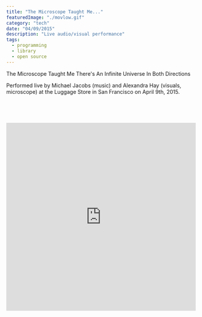 ```yaml
---
title: "The Microscope Taught Me..."
featuredImage: "./movlow.gif"
category: "tech"
date: "04/09/2015"
description: "Live audio/visual performance"
tags:
  - programming
  - library
  - open source
---
```


<style>
.iframes{
  max-width: 900px;
}
iframe {
  height: 500px;
  margin:60px auto 0px auto;
}
</style>

The Microscope Taught Me There's An Infinite Universe In Both Directions

Performed live by Michael Jacobs (music) and Alexandra Hay (visuals, microscope) at the Luggage Store in San Francisco on April 9th, 2015.

<div class="iframes">
<iframe width="100%" src="https://www.youtube.com/embed/p3eFCb--2iE" frameborder="0" allowfullscreen></iframe>
</div>
